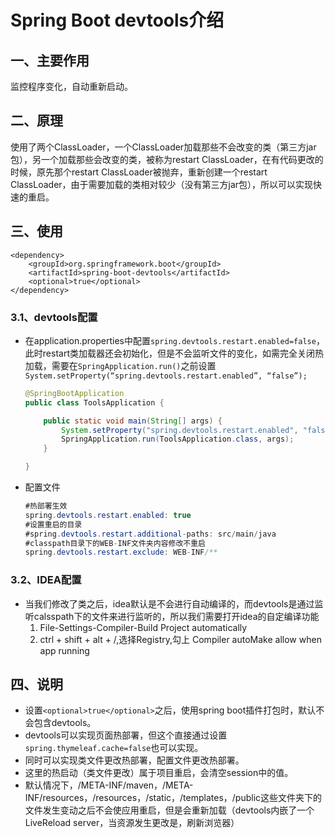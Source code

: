 # Spring Boot devtools介绍

## 一、主要作用

监控程序变化，自动重新启动。

## 二、原理

使用了两个ClassLoader，一个ClassLoader加载那些不会改变的类（第三方jar包），另一个加载那些会改变的类，被称为restart ClassLoader，在有代码更改的时候，原先那个restart ClassLoader被抛弃，重新创建一个restart ClassLoader，由于需要加载的类相对较少（没有第三方jar包），所以可以实现快速的重启。

## 三、使用

```
<dependency>
    <groupId>org.springframework.boot</groupId>
    <artifactId>spring-boot-devtools</artifactId>
    <optional>true</optional>
</dependency>
```

### 3.1、devtools配置

- 在application.properties中配置`spring.devtools.restart.enabled=false`，此时restart类加载器还会初始化，但是不会监听文件的变化，如需完全关闭热加载，需要在`SpringApplication.run()`之前设置`System.setProperty(“spring.devtools.restart.enabled”, “false”);`

  ```java
  @SpringBootApplication
  public class ToolsApplication {
  
      public static void main(String[] args) {
          System.setProperty("spring.devtools.restart.enabled", "false");
          SpringApplication.run(ToolsApplication.class, args);
      }
  
  }
  ```

- 配置文件

  ```java
  #热部署生效
  spring.devtools.restart.enabled: true
  #设置重启的目录
  #spring.devtools.restart.additional-paths: src/main/java
  #classpath目录下的WEB-INF文件夹内容修改不重启
  spring.devtools.restart.exclude: WEB-INF/**
  ```

### 3.2、IDEA配置

- 当我们修改了类之后，idea默认是不会进行自动编译的，而devtools是通过监听calsspath下的文件来进行监听的，所以我们需要打开idea的自定编译功能
  1. File-Settings-Compiler-Build Project automatically
  2. ctrl + shift + alt + /,选择Registry,勾上 Compiler autoMake allow when app running

## 四、说明

- 设置`<optional>true</optional>`之后，使用spring boot插件打包时，默认不会包含devtools。
- devtools可以实现页面热部署，但这个直接通过设置`spring.thymeleaf.cache=false`也可以实现。
- 同时可以实现类文件更改热部署，配置文件更改热部署。
- 这里的热启动（类文件更改）属于项目重启，会清空session中的值。
- 默认情况下，/META-INF/maven，/META-INF/resources，/resources，/static，/templates，/public这些文件夹下的文件发生变动之后不会使应用重启，但是会重新加载（devtools内嵌了一个LiveReload server，当资源发生更改是，刷新浏览器）

